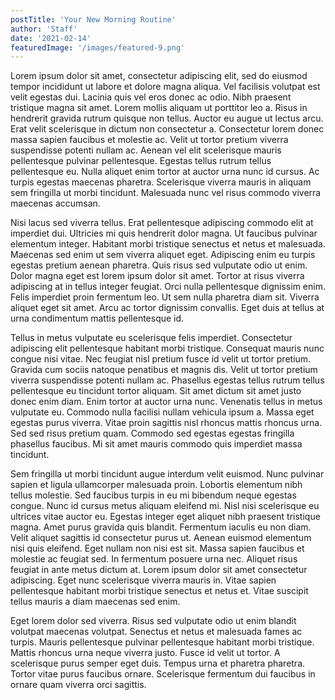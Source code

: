 ```yaml
---
postTitle: 'Your New Morning Routine'
author: 'Staff' 
date: '2021-02-14'
featuredImage: '/images/featured-9.png'
---
```


Lorem ipsum dolor sit amet, consectetur adipiscing elit, sed do eiusmod tempor incididunt ut labore et dolore magna aliqua. Vel facilisis volutpat est velit egestas dui. Lacinia quis vel eros donec ac odio. Nibh praesent tristique magna sit amet. Lorem mollis aliquam ut porttitor leo a. Risus in hendrerit gravida rutrum quisque non tellus. Auctor eu augue ut lectus arcu. Erat velit scelerisque in dictum non consectetur a. Consectetur lorem donec massa sapien faucibus et molestie ac. Velit ut tortor pretium viverra suspendisse potenti nullam ac. Aenean vel elit scelerisque mauris pellentesque pulvinar pellentesque. Egestas tellus rutrum tellus pellentesque eu. Nulla aliquet enim tortor at auctor urna nunc id cursus. Ac turpis egestas maecenas pharetra. Scelerisque viverra mauris in aliquam sem fringilla ut morbi tincidunt. Malesuada nunc vel risus commodo viverra maecenas accumsan.

Nisi lacus sed viverra tellus. Erat pellentesque adipiscing commodo elit at imperdiet dui. Ultricies mi quis hendrerit dolor magna. Ut faucibus pulvinar elementum integer. Habitant morbi tristique senectus et netus et malesuada. Maecenas sed enim ut sem viverra aliquet eget. Adipiscing enim eu turpis egestas pretium aenean pharetra. Quis risus sed vulputate odio ut enim. Dolor magna eget est lorem ipsum dolor sit amet. Tortor at risus viverra adipiscing at in tellus integer feugiat. Orci nulla pellentesque dignissim enim. Felis imperdiet proin fermentum leo. Ut sem nulla pharetra diam sit. Viverra aliquet eget sit amet. Arcu ac tortor dignissim convallis. Eget duis at tellus at urna condimentum mattis pellentesque id.

Tellus in metus vulputate eu scelerisque felis imperdiet. Consectetur adipiscing elit pellentesque habitant morbi tristique. Consequat mauris nunc congue nisi vitae. Nec feugiat nisl pretium fusce id velit ut tortor pretium. Gravida cum sociis natoque penatibus et magnis dis. Velit ut tortor pretium viverra suspendisse potenti nullam ac. Phasellus egestas tellus rutrum tellus pellentesque eu tincidunt tortor aliquam. Sit amet dictum sit amet justo donec enim diam. Enim tortor at auctor urna nunc. Venenatis tellus in metus vulputate eu. Commodo nulla facilisi nullam vehicula ipsum a. Massa eget egestas purus viverra. Vitae proin sagittis nisl rhoncus mattis rhoncus urna. Sed sed risus pretium quam. Commodo sed egestas egestas fringilla phasellus faucibus. Mi sit amet mauris commodo quis imperdiet massa tincidunt.

Sem fringilla ut morbi tincidunt augue interdum velit euismod. Nunc pulvinar sapien et ligula ullamcorper malesuada proin. Lobortis elementum nibh tellus molestie. Sed faucibus turpis in eu mi bibendum neque egestas congue. Nunc id cursus metus aliquam eleifend mi. Nisl nisi scelerisque eu ultrices vitae auctor eu. Egestas integer eget aliquet nibh praesent tristique magna. Amet purus gravida quis blandit. Fermentum iaculis eu non diam. Velit aliquet sagittis id consectetur purus ut. Aenean euismod elementum nisi quis eleifend. Eget nullam non nisi est sit. Massa sapien faucibus et molestie ac feugiat sed. In fermentum posuere urna nec. Aliquet risus feugiat in ante metus dictum at. Lorem ipsum dolor sit amet consectetur adipiscing. Eget nunc scelerisque viverra mauris in. Vitae sapien pellentesque habitant morbi tristique senectus et netus et. Vitae suscipit tellus mauris a diam maecenas sed enim.

Eget lorem dolor sed viverra. Risus sed vulputate odio ut enim blandit volutpat maecenas volutpat. Senectus et netus et malesuada fames ac turpis. Mauris pellentesque pulvinar pellentesque habitant morbi tristique. Mattis rhoncus urna neque viverra justo. Fusce id velit ut tortor. A scelerisque purus semper eget duis. Tempus urna et pharetra pharetra. Tortor vitae purus faucibus ornare. Scelerisque fermentum dui faucibus in ornare quam viverra orci sagittis.
